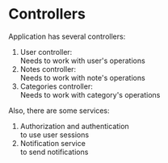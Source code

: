 # Controllers

Application has several controllers:
1. User controller: \
Needs to work with user's operations
2. Notes controller: \
Needs to work with note's operations
3. Categories controller: \
Needs to work with category's operations

Also, there are some services:
1. Authorization and authentication \
to use user sessions
2. Notification service \
to send notifications 